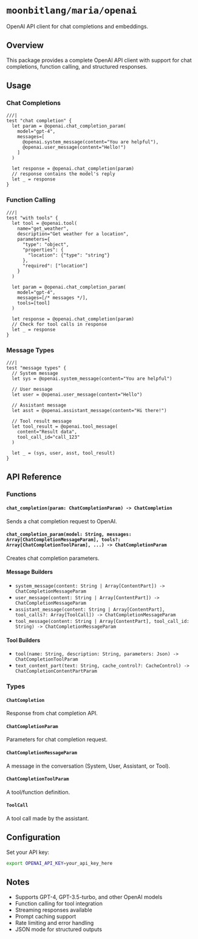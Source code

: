 # `moonbitlang/maria/openai`

OpenAI API client for chat completions and embeddings.

## Overview

This package provides a complete OpenAI API client with support for chat completions, function calling, and structured responses.

## Usage

### Chat Completions

```moonbit
///|
test "chat completion" {
  let param = @openai.chat_completion_param(
    model="gpt-4",
    messages=[
      @openai.system_message(content="You are helpful"),
      @openai.user_message(content="Hello!")
    ]
  )
  
  let response = @openai.chat_completion(param)
  // response contains the model's reply
  let _ = response
}
```

### Function Calling

```moonbit
///|
test "with tools" {
  let tool = @openai.tool(
    name="get_weather",
    description="Get weather for a location",
    parameters={
      "type": "object",
      "properties": {
        "location": {"type": "string"}
      },
      "required": ["location"]
    }
  )
  
  let param = @openai.chat_completion_param(
    model="gpt-4",
    messages=[/* messages */],
    tools=[tool]
  )
  
  let response = @openai.chat_completion(param)
  // Check for tool calls in response
  let _ = response
}
```

### Message Types

```moonbit
///|
test "message types" {
  // System message
  let sys = @openai.system_message(content="You are helpful")
  
  // User message
  let user = @openai.user_message(content="Hello")
  
  // Assistant message
  let asst = @openai.assistant_message(content="Hi there!")
  
  // Tool result message
  let tool_result = @openai.tool_message(
    content="Result data",
    tool_call_id="call_123"
  )
  
  let _ = (sys, user, asst, tool_result)
}
```

## API Reference

### Functions

#### `chat_completion(param: ChatCompletionParam) -> ChatCompletion`

Sends a chat completion request to OpenAI.

#### `chat_completion_param(model: String, messages: Array[ChatCompletionMessageParam], tools?: Array[ChatCompletionToolParam], ...) -> ChatCompletionParam`

Creates chat completion parameters.

#### Message Builders

- `system_message(content: String | Array[ContentPart]) -> ChatCompletionMessageParam`
- `user_message(content: String | Array[ContentPart]) -> ChatCompletionMessageParam`
- `assistant_message(content: String | Array[ContentPart], tool_calls?: Array[ToolCall]) -> ChatCompletionMessageParam`
- `tool_message(content: String | Array[ContentPart], tool_call_id: String) -> ChatCompletionMessageParam`

#### Tool Builders

- `tool(name: String, description: String, parameters: Json) -> ChatCompletionToolParam`
- `text_content_part(text: String, cache_control?: CacheControl) -> ChatCompletionContentPartParam`

### Types

#### `ChatCompletion`

Response from chat completion API.

#### `ChatCompletionParam`

Parameters for chat completion request.

#### `ChatCompletionMessageParam`

A message in the conversation (System, User, Assistant, or Tool).

#### `ChatCompletionToolParam`

A tool/function definition.

#### `ToolCall`

A tool call made by the assistant.

## Configuration

Set your API key:
```bash
export OPENAI_API_KEY=your_api_key_here
```

## Notes

- Supports GPT-4, GPT-3.5-turbo, and other OpenAI models
- Function calling for tool integration
- Streaming responses available
- Prompt caching support
- Rate limiting and error handling
- JSON mode for structured outputs
